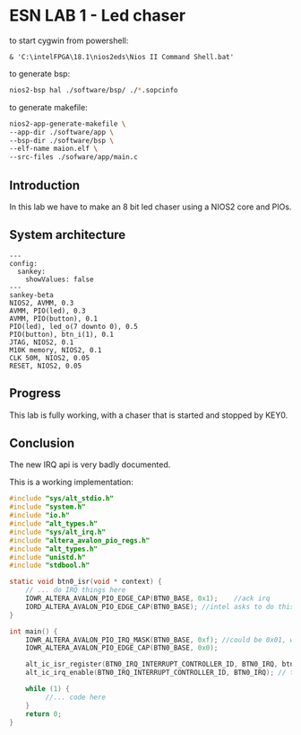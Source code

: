 # ESN LAB 1 - Led chaser

to start cygwin from powershell:
```pwsh
& 'C:\intelFPGA\18.1\nios2eds\Nios II Command Shell.bat'
```

to generate bsp:

```bash
nios2-bsp hal ./software/bsp/ ./*.sopcinfo
```

to generate makefile:
```bash
nios2-app-generate-makefile \
--app-dir ./software/app \
--bsp-dir ./software/bsp \
--elf-name maion.elf \
--src-files ./sofware/app/main.c
```

## Introduction

In this lab we have to make an 8 bit led chaser using a NIOS2 core and PIOs.

## System architecture

```mermaid
---
config:
  sankey:
    showValues: false
---
sankey-beta
NIOS2, AVMM, 0.3
AVMM, PIO(led), 0.3
AVMM, PIO(button), 0.1
PIO(led), led_o(7 downto 0), 0.5
PIO(button), btn_i(1), 0.1
JTAG, NIOS2, 0.1
M10K memory, NIOS2, 0.1
CLK 50M, NIOS2, 0.05
RESET, NIOS2, 0.05
```

## Progress
This lab is fully working, with a chaser that is started and stopped by KEY0.

## Conclusion
The new IRQ api is very badly documented.

This is a working implementation:

```c
#include "sys/alt_stdio.h"
#include "system.h"
#include "io.h"
#include "alt_types.h"
#include "sys/alt_irq.h"
#include "altera_avalon_pio_regs.h"
#include "alt_types.h"
#include "unistd.h"
#include "stdbool.h"

static void btn0_isr(void * context) {
    // ... do IRQ things here
    IOWR_ALTERA_AVALON_PIO_EDGE_CAP(BTN0_BASE, 0x1);    //ack irq
    IORD_ALTERA_AVALON_PIO_EDGE_CAP(BTN0_BASE); //intel asks to do this for some reason
}

int main() {
    IOWR_ALTERA_AVALON_PIO_IRQ_MASK(BTN0_BASE, 0xf); //could be 0x01, we only have one
    IOWR_ALTERA_AVALON_PIO_EDGE_CAP(BTN0_BASE, 0x0);

    alt_ic_isr_register(BTN0_IRQ_INTERRUPT_CONTROLLER_ID, BTN0_IRQ, btn0_isr, 0x00, 0x00);
    alt_ic_irq_enable(BTN0_IRQ_INTERRUPT_CONTROLLER_ID, BTN0_IRQ); // this is important

    while (1) {
         //... code here
    }
    return 0;
}
```